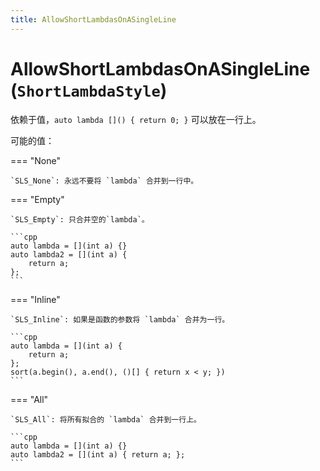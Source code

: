 ```yaml
---
title: AllowShortLambdasOnASingleLine
---
```


# AllowShortLambdasOnASingleLine (`ShortLambdaStyle`)

依赖于值，`auto lambda []() { return 0; }` 可以放在一行上。

可能的值：

=== "None"

    `SLS_None`: 永远不要将 `lambda` 合并到一行中。

=== "Empty"

    `SLS_Empty`: 只合并空的`lambda`。

    ```cpp
    auto lambda = [](int a) {}
    auto lambda2 = [](int a) {
        return a;
    };
    ```

=== "Inline"

    `SLS_Inline`: 如果是函数的参数将 `lambda` 合并为一行。

    ```cpp
    auto lambda = [](int a) {
        return a;
    };
    sort(a.begin(), a.end(), ()[] { return x < y; })
    ```

=== "All"

    `SLS_All`: 将所有拟合的 `lambda` 合并到一行上。

    ```cpp
    auto lambda = [](int a) {}
    auto lambda2 = [](int a) { return a; };
    ```
